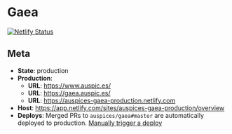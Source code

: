 # Gaea

[![Netlify Status](https://api.netlify.com/api/v1/badges/986f3e08-bfc3-4598-865a-bf34ad459d6c/deploy-status)](https://app.netlify.com/sites/auspices-gaea-production/deploys)

## Meta

- **State**: production
- **Production**:
  - **URL**: https://www.auspic.es/
  - **URL**: https://gaea.auspic.es/
  - **URL**: https://auspices-gaea-production.netlify.com
- **Host**: https://app.netlify.com/sites/auspices-gaea-production/overview
- **Deploys**: Merged PRs to `auspices/gaea#master` are automatically deployed to production. [Manually trigger a deploy](https://app.netlify.com/sites/auspices-gaea-production/deploys)
